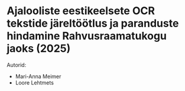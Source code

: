 # Ajalooliste eestikeelsete OCR tekstide järeltöötlus ja paranduste hindamine Rahvusraamatukogu jaoks (2025)

Autorid: 
- Mari-Anna Meimer
- Loore Lehtmets
